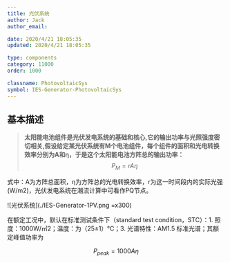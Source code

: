 ```yaml
---
title: 光伏系统
author: Jack
author_email:

date: 2020/4/21 18:05:35
updated: 2020/4/21 18:05:35

type: components
category: 11000
order: 1000

classname: PhotovoltaicSys
symbol: IES-Generator-PhotovoltaicSys
---
```

## 基本描述

> **太阳能电池组件是光伏发电系统的基础和核心,它的输出功率与光照强度密切相关,假设给定某光伏系统有M个电池组件，每个组件的面积和光电转换效率分别为A和η，于是这个太阳能电池方阵总的输出功率：**
> $$P_M=rA\eta$$
> 
式中：A为方阵总面积，η为方阵总的光电转换效率，r为这一时间段内的实际光强(W/m2)，光伏发电系统在潮流计算中可看作PQ节点。

![光伏系统](./IES-Generator-1PV.png =x300)

在额定工况中，默认在标准测试条件下（standard test condition，STC）：1. 照度：1000W/㎡2；温度：为（25±1）℃；3. 光谱特性：AM1.5 标准光谱；其额定峰值功率为

 $$P_{peak}=1000A\eta$$

